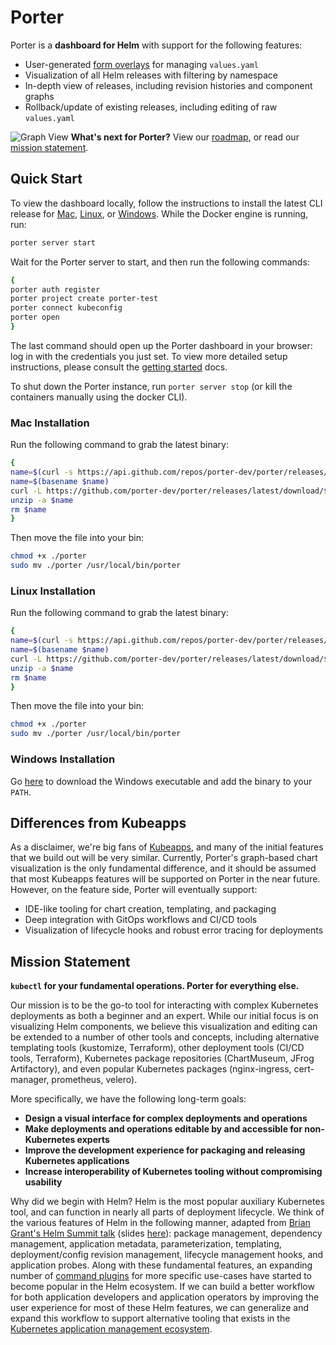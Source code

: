 # Porter
Porter is a **dashboard for Helm** with support for the following features:
- User-generated [form overlays](https://docs.getporter.dev/docs/porter-templates) for managing `values.yaml`
- Visualization of all Helm releases with filtering by namespace
- In-depth view of releases, including revision histories and component graphs
- Rollback/update of existing releases, including editing of raw `values.yaml`

![Graph View](https://user-images.githubusercontent.com/22849518/101073320-43322800-356d-11eb-9b69-a68bd951992e.png)
**What's next for Porter?** View our [roadmap](https://github.com/porter-dev/porter/projects/1), or read our [mission statement](#mission-statement). 

## Quick Start

To view the dashboard locally, follow the instructions to install the latest CLI release for [Mac](#mac-installation), [Linux](#linux-installation), or [Windows](#windows-installation). While the Docker engine is running, run:

```sh
porter server start
```

Wait for the Porter server to start, and then run the following commands:

```sh
{
porter auth register
porter project create porter-test
porter connect kubeconfig
porter open
}
```

The last command should open up the Porter dashboard in your browser: log in with the credentials you just set. To view more detailed setup instructions, please consult the [getting started](docs/GETTING_STARTED.md) docs.

To shut down the Porter instance, run `porter server stop` (or kill the containers manually using the docker CLI). 

### Mac Installation

Run the following command to grab the latest binary:

```sh
{
name=$(curl -s https://api.github.com/repos/porter-dev/porter/releases/latest | grep "browser_download_url.*porter_.*_Darwin_x86_64\.zip" | cut -d ":" -f 2,3 | tr -d \")
name=$(basename $name)
curl -L https://github.com/porter-dev/porter/releases/latest/download/$name --output $name
unzip -a $name
rm $name
}
```

Then move the file into your bin:

```sh
chmod +x ./porter
sudo mv ./porter /usr/local/bin/porter
```

### Linux Installation

Run the following command to grab the latest binary:

```sh
{
name=$(curl -s https://api.github.com/repos/porter-dev/porter/releases/latest | grep "browser_download_url.*porter_.*_Linux_x86_64\.zip" | cut -d ":" -f 2,3 | tr -d \")
name=$(basename $name)
curl -L https://github.com/porter-dev/porter/releases/latest/download/$name --output $name
unzip -a $name
rm $name
}
```

Then move the file into your bin:

```sh
chmod +x ./porter
sudo mv ./porter /usr/local/bin/porter
```

### Windows Installation

Go [here](https://github.com/porter-dev/porter/releases/latest/download/porter_0.1.0-beta.1_Windows_x86_64.zip
) to download the Windows executable and add the binary to your `PATH`. 

## Differences from Kubeapps

As a disclaimer, we're big fans of [Kubeapps](https://github.com/kubeapps/kubeapps), and many of the initial features that we build out will be very similar. Currently, Porter's graph-based chart visualization is the only fundamental difference, and it should be assumed that most Kubeapps features will be supported on Porter in the near future. However, on the feature side, Porter will eventually support:
- IDE-like tooling for chart creation, templating, and packaging
- Deep integration with GitOps workflows and CI/CD tools
- Visualization of lifecycle hooks and robust error tracing for deployments

## Mission Statement

**`kubectl` for your fundamental operations. Porter for everything else.**

Our mission is to be the go-to tool for interacting with complex Kubernetes deployments as both a beginner and an expert. While our initial focus is on visualizing Helm components, we believe this visualization and editing can be extended to a number of other tools and concepts, including alternative templating tools (kustomize, Terraform), other deployment tools (CI/CD tools, Terraform), Kubernetes package repositories (ChartMuseum, JFrog Artifactory), and even popular Kubernetes packages (nginx-ingress, cert-manager, prometheus, velero). 

More specifically, we have the following long-term goals:
- **Design a visual interface for complex deployments and operations**
- **Make deployments and operations editable by and accessible for non-Kubernetes experts**
- **Improve the development experience for packaging and releasing Kubernetes applications**
- **Increase interoperability of Kubernetes tooling without compromising usability**

Why did we begin with Helm? Helm is the most popular auxiliary Kubernetes tool, and can function in nearly all parts of deployment lifecycle. We think of the various features of Helm in the following manner, adapted from [Brian Grant's Helm Summit talk](https://www.youtube.com/watch?v=F-TlC8nIz8s) (slides [here](https://docs.google.com/presentation/d/10dp4hKciccincnH6pAFf7t31s82iNvtt_mwhlUbeCDw/edit#slide=id.g32690131a8_0_5)): package management, dependency management, application metadata, parameterization, templating, deployment/config revision management, lifecycle management hooks, and application probes. Along with these fundamental features, an expanding number of [command plugins](https://helm.sh/docs/community/related/#helm-plugins) for more specific use-cases have started to become popular in the Helm ecosystem. If we can build a better workflow for both application developers and application operators by improving the user experience for most of these Helm features, we can generalize and expand this workflow to support alternative tooling that exists in the [Kubernetes application management ecosystem](https://docs.google.com/spreadsheets/d/1FCgqz1Ci7_VCz_wdh8vBitZ3giBtac_H8SBw4uxnrsE/edit#gid=0). 
